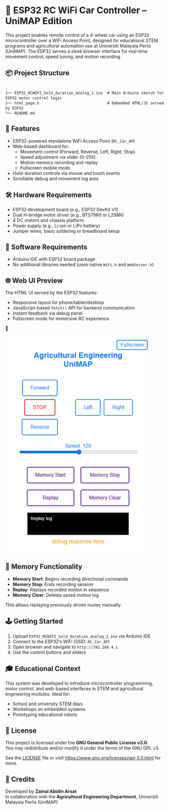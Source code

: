 
# 🚗 ESP32 RC WiFi Car Controller – UniMAP Edition

This project enables remote control of a 4-wheel car using an ESP32 microcontroller over a WiFi Access Point, designed for educational STEM programs and agricultural automation use at Universiti Malaysia Perlis (UniMAP). The ESP32 serves a sleek browser interface for real-time movement control, speed tuning, and motion recording.

## 📦 Project Structure

```
.
├── ESP32_RCWIFI_hold_duration_analog_2.ino  # Main Arduino sketch for ESP32 motor control logic
├── html_page.h                              # Embedded HTML/JS served by ESP32
└── README.md
```

## 🚀 Features

- ESP32-powered standalone WiFi Access Point (`RC_Car_AP`)
- Web-based dashboard for:
  - Movement control (Forward, Reverse, Left, Right, Stop)
  - Speed adjustment via slider (0–255)
  - Motion memory recording and replay
  - Fullscreen mobile mode
- Hold-duration controls via mouse and touch events
- Scrollable debug and movement log area

## 🛠 Hardware Requirements

- ESP32 development board (e.g., ESP32 DevKit V1)
- Dual H-bridge motor driver (e.g., BTS7960 or L298N)
- 4 DC motors and chassis platform
- Power supply (e.g., Li-ion or LiPo battery)
- Jumper wires, basic soldering or breadboard setup

## 🔧 Software Requirements

- Arduino IDE with ESP32 board package
- No additional libraries needed (uses native `WiFi.h` and `WebServer.h`)

## 🌐 Web UI Preview

The HTML UI served by the ESP32 features:
- Responsive layout for phone/tablet/desktop
- JavaScript-based `fetch()` API for backend communication
- Instant feedback via debug panel
- Fullscreen mode for immersive RC experience

📸


![Web UI Screenshot](assets/screenshot.png)


## 🧠 Memory Functionality

- **Memory Start**: Begins recording directional commands
- **Memory Stop**: Ends recording session
- **Replay**: Replays recorded motion in sequence
- **Memory Clear**: Deletes saved motion log

This allows replaying previously driven routes manually.

## 🕹️ Getting Started

1. Upload `ESP32_RCWIFI_hold_duration_analog_2.ino` via Arduino IDE
2. Connect to the ESP32’s WiFi (SSID: `RC_Car_AP`)
3. Open browser and navigate to `http://192.168.4.1`
4. Use the control buttons and sliders

## 🎓 Educational Context

This system was developed to introduce microcontroller programming, motor control, and web-based interfaces in STEM and agricultural engineering modules. Ideal for:

- School and university STEM days
- Workshops on embedded systems
- Prototyping educational robots

## 📜 License

This project is licensed under the **GNU General Public License v3.0**.  
You may redistribute and/or modify it under the terms of the GNU GPL v3.

See the [LICENSE](LICENSE) file or visit https://www.gnu.org/licenses/gpl-3.0.html for more.

## 🙏 Credits

Developed by **Zainal Abidin Arsat**  
In collaboration with the **Agricultural Engineering Department**, Universiti Malaysia Perlis (UniMAP)
